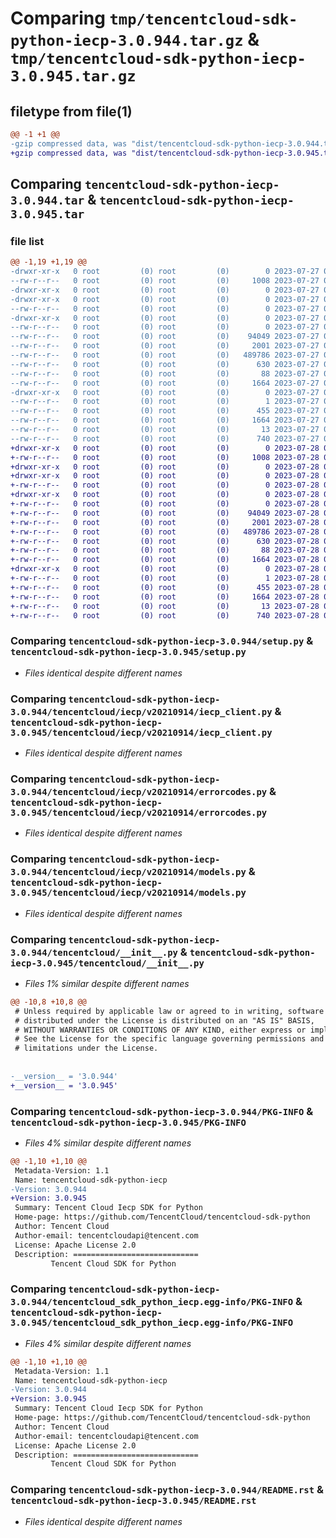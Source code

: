 # Comparing `tmp/tencentcloud-sdk-python-iecp-3.0.944.tar.gz` & `tmp/tencentcloud-sdk-python-iecp-3.0.945.tar.gz`

## filetype from file(1)

```diff
@@ -1 +1 @@
-gzip compressed data, was "dist/tencentcloud-sdk-python-iecp-3.0.944.tar", last modified: Thu Jul 27 02:17:13 2023, max compression
+gzip compressed data, was "dist/tencentcloud-sdk-python-iecp-3.0.945.tar", last modified: Fri Jul 28 00:29:51 2023, max compression
```

## Comparing `tencentcloud-sdk-python-iecp-3.0.944.tar` & `tencentcloud-sdk-python-iecp-3.0.945.tar`

### file list

```diff
@@ -1,19 +1,19 @@
-drwxr-xr-x   0 root         (0) root         (0)        0 2023-07-27 02:17:13.000000 tencentcloud-sdk-python-iecp-3.0.944/
--rw-r--r--   0 root         (0) root         (0)     1008 2023-07-27 02:17:13.000000 tencentcloud-sdk-python-iecp-3.0.944/setup.py
-drwxr-xr-x   0 root         (0) root         (0)        0 2023-07-27 02:17:13.000000 tencentcloud-sdk-python-iecp-3.0.944/tencentcloud/
-drwxr-xr-x   0 root         (0) root         (0)        0 2023-07-27 02:17:13.000000 tencentcloud-sdk-python-iecp-3.0.944/tencentcloud/iecp/
--rw-r--r--   0 root         (0) root         (0)        0 2023-07-27 02:17:13.000000 tencentcloud-sdk-python-iecp-3.0.944/tencentcloud/iecp/__init__.py
-drwxr-xr-x   0 root         (0) root         (0)        0 2023-07-27 02:17:13.000000 tencentcloud-sdk-python-iecp-3.0.944/tencentcloud/iecp/v20210914/
--rw-r--r--   0 root         (0) root         (0)        0 2023-07-27 02:17:13.000000 tencentcloud-sdk-python-iecp-3.0.944/tencentcloud/iecp/v20210914/__init__.py
--rw-r--r--   0 root         (0) root         (0)    94049 2023-07-27 02:17:13.000000 tencentcloud-sdk-python-iecp-3.0.944/tencentcloud/iecp/v20210914/iecp_client.py
--rw-r--r--   0 root         (0) root         (0)     2001 2023-07-27 02:17:13.000000 tencentcloud-sdk-python-iecp-3.0.944/tencentcloud/iecp/v20210914/errorcodes.py
--rw-r--r--   0 root         (0) root         (0)   489786 2023-07-27 02:17:13.000000 tencentcloud-sdk-python-iecp-3.0.944/tencentcloud/iecp/v20210914/models.py
--rw-r--r--   0 root         (0) root         (0)      630 2023-07-27 02:17:13.000000 tencentcloud-sdk-python-iecp-3.0.944/tencentcloud/__init__.py
--rw-r--r--   0 root         (0) root         (0)       88 2023-07-27 02:17:13.000000 tencentcloud-sdk-python-iecp-3.0.944/setup.cfg
--rw-r--r--   0 root         (0) root         (0)     1664 2023-07-27 02:17:13.000000 tencentcloud-sdk-python-iecp-3.0.944/PKG-INFO
-drwxr-xr-x   0 root         (0) root         (0)        0 2023-07-27 02:17:13.000000 tencentcloud-sdk-python-iecp-3.0.944/tencentcloud_sdk_python_iecp.egg-info/
--rw-r--r--   0 root         (0) root         (0)        1 2023-07-27 02:17:13.000000 tencentcloud-sdk-python-iecp-3.0.944/tencentcloud_sdk_python_iecp.egg-info/dependency_links.txt
--rw-r--r--   0 root         (0) root         (0)      455 2023-07-27 02:17:13.000000 tencentcloud-sdk-python-iecp-3.0.944/tencentcloud_sdk_python_iecp.egg-info/SOURCES.txt
--rw-r--r--   0 root         (0) root         (0)     1664 2023-07-27 02:17:13.000000 tencentcloud-sdk-python-iecp-3.0.944/tencentcloud_sdk_python_iecp.egg-info/PKG-INFO
--rw-r--r--   0 root         (0) root         (0)       13 2023-07-27 02:17:13.000000 tencentcloud-sdk-python-iecp-3.0.944/tencentcloud_sdk_python_iecp.egg-info/top_level.txt
--rw-r--r--   0 root         (0) root         (0)      740 2023-07-27 02:17:13.000000 tencentcloud-sdk-python-iecp-3.0.944/README.rst
+drwxr-xr-x   0 root         (0) root         (0)        0 2023-07-28 00:29:51.000000 tencentcloud-sdk-python-iecp-3.0.945/
+-rw-r--r--   0 root         (0) root         (0)     1008 2023-07-28 00:29:51.000000 tencentcloud-sdk-python-iecp-3.0.945/setup.py
+drwxr-xr-x   0 root         (0) root         (0)        0 2023-07-28 00:29:51.000000 tencentcloud-sdk-python-iecp-3.0.945/tencentcloud/
+drwxr-xr-x   0 root         (0) root         (0)        0 2023-07-28 00:29:51.000000 tencentcloud-sdk-python-iecp-3.0.945/tencentcloud/iecp/
+-rw-r--r--   0 root         (0) root         (0)        0 2023-07-28 00:29:51.000000 tencentcloud-sdk-python-iecp-3.0.945/tencentcloud/iecp/__init__.py
+drwxr-xr-x   0 root         (0) root         (0)        0 2023-07-28 00:29:51.000000 tencentcloud-sdk-python-iecp-3.0.945/tencentcloud/iecp/v20210914/
+-rw-r--r--   0 root         (0) root         (0)        0 2023-07-28 00:29:51.000000 tencentcloud-sdk-python-iecp-3.0.945/tencentcloud/iecp/v20210914/__init__.py
+-rw-r--r--   0 root         (0) root         (0)    94049 2023-07-28 00:29:51.000000 tencentcloud-sdk-python-iecp-3.0.945/tencentcloud/iecp/v20210914/iecp_client.py
+-rw-r--r--   0 root         (0) root         (0)     2001 2023-07-28 00:29:51.000000 tencentcloud-sdk-python-iecp-3.0.945/tencentcloud/iecp/v20210914/errorcodes.py
+-rw-r--r--   0 root         (0) root         (0)   489786 2023-07-28 00:29:51.000000 tencentcloud-sdk-python-iecp-3.0.945/tencentcloud/iecp/v20210914/models.py
+-rw-r--r--   0 root         (0) root         (0)      630 2023-07-28 00:29:51.000000 tencentcloud-sdk-python-iecp-3.0.945/tencentcloud/__init__.py
+-rw-r--r--   0 root         (0) root         (0)       88 2023-07-28 00:29:51.000000 tencentcloud-sdk-python-iecp-3.0.945/setup.cfg
+-rw-r--r--   0 root         (0) root         (0)     1664 2023-07-28 00:29:51.000000 tencentcloud-sdk-python-iecp-3.0.945/PKG-INFO
+drwxr-xr-x   0 root         (0) root         (0)        0 2023-07-28 00:29:51.000000 tencentcloud-sdk-python-iecp-3.0.945/tencentcloud_sdk_python_iecp.egg-info/
+-rw-r--r--   0 root         (0) root         (0)        1 2023-07-28 00:29:51.000000 tencentcloud-sdk-python-iecp-3.0.945/tencentcloud_sdk_python_iecp.egg-info/dependency_links.txt
+-rw-r--r--   0 root         (0) root         (0)      455 2023-07-28 00:29:51.000000 tencentcloud-sdk-python-iecp-3.0.945/tencentcloud_sdk_python_iecp.egg-info/SOURCES.txt
+-rw-r--r--   0 root         (0) root         (0)     1664 2023-07-28 00:29:51.000000 tencentcloud-sdk-python-iecp-3.0.945/tencentcloud_sdk_python_iecp.egg-info/PKG-INFO
+-rw-r--r--   0 root         (0) root         (0)       13 2023-07-28 00:29:51.000000 tencentcloud-sdk-python-iecp-3.0.945/tencentcloud_sdk_python_iecp.egg-info/top_level.txt
+-rw-r--r--   0 root         (0) root         (0)      740 2023-07-28 00:29:51.000000 tencentcloud-sdk-python-iecp-3.0.945/README.rst
```

### Comparing `tencentcloud-sdk-python-iecp-3.0.944/setup.py` & `tencentcloud-sdk-python-iecp-3.0.945/setup.py`

 * *Files identical despite different names*

### Comparing `tencentcloud-sdk-python-iecp-3.0.944/tencentcloud/iecp/v20210914/iecp_client.py` & `tencentcloud-sdk-python-iecp-3.0.945/tencentcloud/iecp/v20210914/iecp_client.py`

 * *Files identical despite different names*

### Comparing `tencentcloud-sdk-python-iecp-3.0.944/tencentcloud/iecp/v20210914/errorcodes.py` & `tencentcloud-sdk-python-iecp-3.0.945/tencentcloud/iecp/v20210914/errorcodes.py`

 * *Files identical despite different names*

### Comparing `tencentcloud-sdk-python-iecp-3.0.944/tencentcloud/iecp/v20210914/models.py` & `tencentcloud-sdk-python-iecp-3.0.945/tencentcloud/iecp/v20210914/models.py`

 * *Files identical despite different names*

### Comparing `tencentcloud-sdk-python-iecp-3.0.944/tencentcloud/__init__.py` & `tencentcloud-sdk-python-iecp-3.0.945/tencentcloud/__init__.py`

 * *Files 1% similar despite different names*

```diff
@@ -10,8 +10,8 @@
 # Unless required by applicable law or agreed to in writing, software
 # distributed under the License is distributed on an "AS IS" BASIS,
 # WITHOUT WARRANTIES OR CONDITIONS OF ANY KIND, either express or implied.
 # See the License for the specific language governing permissions and
 # limitations under the License.
 
 
-__version__ = '3.0.944'
+__version__ = '3.0.945'
```

### Comparing `tencentcloud-sdk-python-iecp-3.0.944/PKG-INFO` & `tencentcloud-sdk-python-iecp-3.0.945/PKG-INFO`

 * *Files 4% similar despite different names*

```diff
@@ -1,10 +1,10 @@
 Metadata-Version: 1.1
 Name: tencentcloud-sdk-python-iecp
-Version: 3.0.944
+Version: 3.0.945
 Summary: Tencent Cloud Iecp SDK for Python
 Home-page: https://github.com/TencentCloud/tencentcloud-sdk-python
 Author: Tencent Cloud
 Author-email: tencentcloudapi@tencent.com
 License: Apache License 2.0
 Description: ============================
         Tencent Cloud SDK for Python
```

### Comparing `tencentcloud-sdk-python-iecp-3.0.944/tencentcloud_sdk_python_iecp.egg-info/PKG-INFO` & `tencentcloud-sdk-python-iecp-3.0.945/tencentcloud_sdk_python_iecp.egg-info/PKG-INFO`

 * *Files 4% similar despite different names*

```diff
@@ -1,10 +1,10 @@
 Metadata-Version: 1.1
 Name: tencentcloud-sdk-python-iecp
-Version: 3.0.944
+Version: 3.0.945
 Summary: Tencent Cloud Iecp SDK for Python
 Home-page: https://github.com/TencentCloud/tencentcloud-sdk-python
 Author: Tencent Cloud
 Author-email: tencentcloudapi@tencent.com
 License: Apache License 2.0
 Description: ============================
         Tencent Cloud SDK for Python
```

### Comparing `tencentcloud-sdk-python-iecp-3.0.944/README.rst` & `tencentcloud-sdk-python-iecp-3.0.945/README.rst`

 * *Files identical despite different names*

